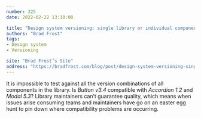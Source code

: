```yaml
---
number: 325
date: 2022-02-22 13:10:00

title: "Design system versioning: single library or individual components?"
authors: "Brad Frost"
tags:
- Design system
- Versioning

site: "Brad Frost’s Site"
address: "https://bradfrost.com/blog/post/design-system-versioning-single-library-or-individual-components/"
---
```


It is impossible to test against all the version combinations of all components in the library. Is *Button v3.4* compatible with *Accordion 1.2* and *Modal 5.3*? Library maintainers can’t guarantee quality, which means when issues arise consuming teams and maintainers have go on an easter egg hunt to pin down where compatibility problems are occurring.